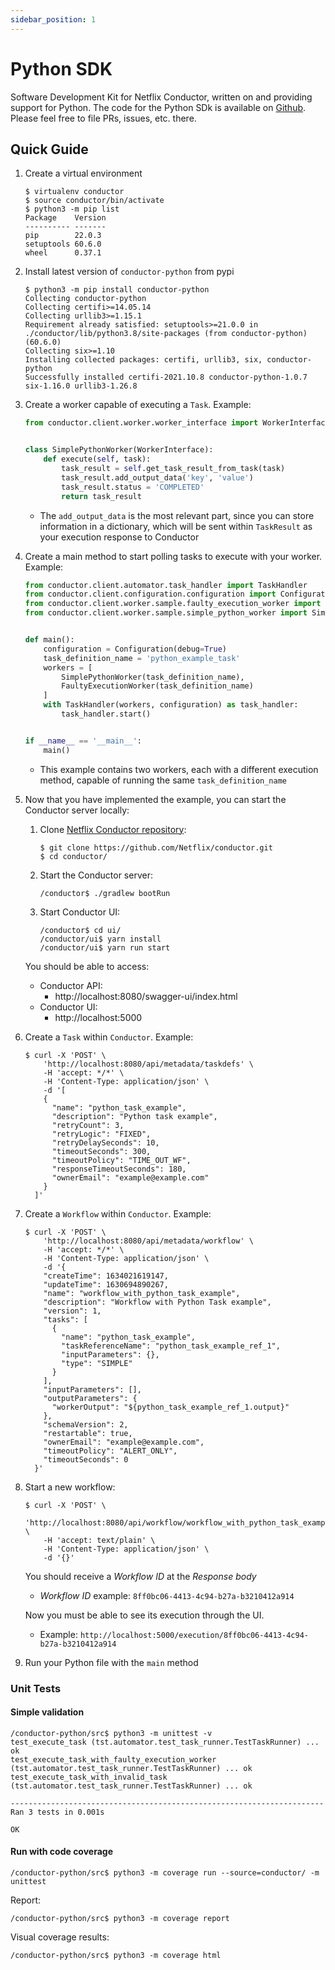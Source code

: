 ```yaml
---
sidebar_position: 1
---
```


# Python SDK

Software Development Kit for Netflix Conductor, written on and providing support for Python.
The code for the Python SDk is available on [Github](https://github.com/conductor-sdk/conductor-python). Please feel free to file PRs, issues, etc. there.


## Quick Guide

1. Create a virtual environment
    ```shell
    $ virtualenv conductor
    $ source conductor/bin/activate
    $ python3 -m pip list
    Package    Version
    ---------- -------
    pip        22.0.3
    setuptools 60.6.0
    wheel      0.37.1
    ```
1. Install latest version of `conductor-python` from pypi
    ```shell
    $ python3 -m pip install conductor-python
    Collecting conductor-python
    Collecting certifi>=14.05.14
    Collecting urllib3>=1.15.1
    Requirement already satisfied: setuptools>=21.0.0 in ./conductor/lib/python3.8/site-packages (from conductor-python) (60.6.0)
    Collecting six>=1.10
    Installing collected packages: certifi, urllib3, six, conductor-python
    Successfully installed certifi-2021.10.8 conductor-python-1.0.7 six-1.16.0 urllib3-1.26.8
    ```
2. Create a worker capable of executing a `Task`. Example:
    ```python
    from conductor.client.worker.worker_interface import WorkerInterface


    class SimplePythonWorker(WorkerInterface):
        def execute(self, task):
            task_result = self.get_task_result_from_task(task)
            task_result.add_output_data('key', 'value')
            task_result.status = 'COMPLETED'
            return task_result
    ```
    * The `add_output_data` is the most relevant part, since you can store information in a dictionary, which will be sent within `TaskResult` as your execution response to Conductor
3. Create a main method to start polling tasks to execute with your worker. Example:
    ```python
    from conductor.client.automator.task_handler import TaskHandler
    from conductor.client.configuration.configuration import Configuration
    from conductor.client.worker.sample.faulty_execution_worker import FaultyExecutionWorker
    from conductor.client.worker.sample.simple_python_worker import SimplePythonWorker


    def main():
        configuration = Configuration(debug=True)
        task_definition_name = 'python_example_task'
        workers = [
            SimplePythonWorker(task_definition_name),
            FaultyExecutionWorker(task_definition_name)
        ]
        with TaskHandler(workers, configuration) as task_handler:
            task_handler.start()


    if __name__ == '__main__':
        main()
    ```
    * This example contains two workers, each with a different execution method, capable of running the same `task_definition_name`
4. Now that you have implemented the example, you can start the Conductor server locally:
      1. Clone [Netflix Conductor repository](https://github.com/Netflix/conductor):
          ```shell
          $ git clone https://github.com/Netflix/conductor.git
          $ cd conductor/
          ```
      2. Start the Conductor server:
          ```shell
          /conductor$ ./gradlew bootRun
          ```
      3. Start Conductor UI:
          ```shell
          /conductor$ cd ui/
          /conductor/ui$ yarn install
          /conductor/ui$ yarn run start
          ```
      You should be able to access:
      * Conductor API:
        * http://localhost:8080/swagger-ui/index.html
      * Conductor UI:
        * http://localhost:5000
5. Create a `Task` within `Conductor`. Example:
    ```shell
    $ curl -X 'POST' \
        'http://localhost:8080/api/metadata/taskdefs' \
        -H 'accept: */*' \
        -H 'Content-Type: application/json' \
        -d '[
        {
          "name": "python_task_example",
          "description": "Python task example",
          "retryCount": 3,
          "retryLogic": "FIXED",
          "retryDelaySeconds": 10,
          "timeoutSeconds": 300,
          "timeoutPolicy": "TIME_OUT_WF",
          "responseTimeoutSeconds": 180,
          "ownerEmail": "example@example.com"
        }
      ]'
    ```
6. Create a `Workflow` within `Conductor`. Example:
    ```shell
    $ curl -X 'POST' \
        'http://localhost:8080/api/metadata/workflow' \
        -H 'accept: */*' \
        -H 'Content-Type: application/json' \
        -d '{
        "createTime": 1634021619147,
        "updateTime": 1630694890267,
        "name": "workflow_with_python_task_example",
        "description": "Workflow with Python Task example",
        "version": 1,
        "tasks": [
          {
            "name": "python_task_example",
            "taskReferenceName": "python_task_example_ref_1",
            "inputParameters": {},
            "type": "SIMPLE"
          }
        ],
        "inputParameters": [],
        "outputParameters": {
          "workerOutput": "${python_task_example_ref_1.output}"
        },
        "schemaVersion": 2,
        "restartable": true,
        "ownerEmail": "example@example.com",
        "timeoutPolicy": "ALERT_ONLY",
        "timeoutSeconds": 0
      }'
    ```
1. Start a new workflow:
    ```shell
    $ curl -X 'POST' \
        'http://localhost:8080/api/workflow/workflow_with_python_task_example' \
        -H 'accept: text/plain' \
        -H 'Content-Type: application/json' \
        -d '{}'
    ```
    You should receive a *Workflow ID* at the *Response body*
    * *Workflow ID* example: `8ff0bc06-4413-4c94-b27a-b3210412a914`
    
    Now you must be able to see its execution through the UI.
    * Example: `http://localhost:5000/execution/8ff0bc06-4413-4c94-b27a-b3210412a914`
1. Run your Python file with the `main` method

### Unit Tests

#### Simple validation

```shell
/conductor-python/src$ python3 -m unittest -v
test_execute_task (tst.automator.test_task_runner.TestTaskRunner) ... ok
test_execute_task_with_faulty_execution_worker (tst.automator.test_task_runner.TestTaskRunner) ... ok
test_execute_task_with_invalid_task (tst.automator.test_task_runner.TestTaskRunner) ... ok

----------------------------------------------------------------------
Ran 3 tests in 0.001s

OK
```

#### Run with code coverage

```shell
/conductor-python/src$ python3 -m coverage run --source=conductor/ -m unittest
```

Report:

```shell
/conductor-python/src$ python3 -m coverage report
```

Visual coverage results:

```shell
/conductor-python/src$ python3 -m coverage html
```

